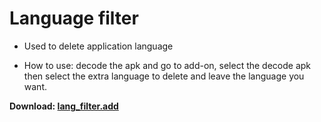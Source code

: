 # Language filter

- Used to delete application language

- How to use: decode the apk and go to add-on, select the decode apk then select the extra language to delete and leave the language you want.

**Download: [lang_filter.add](https://github.com/Zenlua/Tool-Tree/raw/refs/heads/main/add-on/lang_filter/lang_filter.add)**
